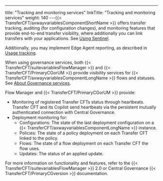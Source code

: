 ---
title: "Tracking and monitoring services"
linkTitle: "Tracking and monitoring services"
weight: 140
---{{< TransferCFT/axwayvariablesComponentShortName  >}} offers transfer tracking, auditing (for configuration changes), and monitoring features that provide end-to-end transfer visibility, where additionally you can link transfers with your applications. See [Using Sentinel](../../using_sentinel).

Additionally, you may implement Edge Agent reporting, as described in [Usage tracking](../../reporting).

When using governance services, both {{< TransferCFT/suitevariablesFlowManager  >}} and {{< TransferCFT/PrimaryCGorUM  >}} provide visibility services for {{< TransferCFT/axwayvariablesComponentLongName  >}} flows and statuses. See [About Governance services](../../governance_services_intro/governance_overview).

Flow Manager and {{< TransferCFT/PrimaryCGorUM  >}} provide:

- Monitoring of registered Transfer CFTs status through heartbeats. Transfer CFT and its Copilot send heartbeats via the persistent mutually authenticated connection with Central Governance.
- Deployment monitoring for:
    -   Configurations: The state of the last deployment configuration on a {{< TransferCFT/axwayvariablesComponentLongName >}} instance.
    -   Policies: The state of a policy deployment on each Transfer CFT linked to the policy.
    -   Flows: The state of a flow deployment on each Transfer CFT the flow uses.
    -   Updates: The status of an applied update.

For more information on functionality and features, refer to the {{< TransferCFT/suitevariablesFlowManager  >}} 2.0 or Central Governance {{< TransferCFT/PrimaryCGversion  >}} documentation.
